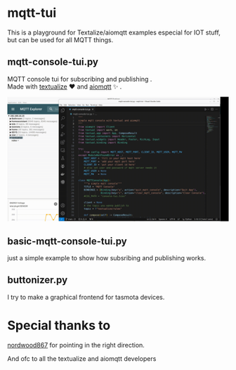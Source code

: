 # mqtt-tui

This is a playground for Textalize/aiomqtt examples especial for IOT stuff, but can be used for all MQTT things.    

## mqtt-console-tui.py

MQTT console tui for subscribing and publishing .  
Made with [textualize](https://textual.textualize.io/) :heart: and [aiomqtt](https://github.com/sbtinstruments/aiomqtt) :sparkles: .


![mqtt console for subscribing and publishing](mqtt.gif)


## basic-mqtt-console-tui.py

just a simple example to show how subsribing and publishing works.  


## buttonizer.py

I try to make a graphical frontend for tasmota devices.   


# Special thanks to

[nordwood867](https://github.com/norwood867) for pointing in the right direction.    

And ofc to all the textualize and aiomqtt developers  